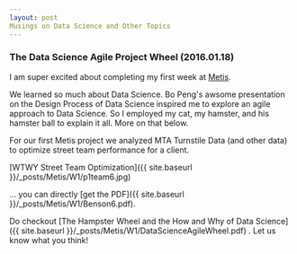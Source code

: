 ```yaml
---
layout: post
Musings on Data Science and Other Topics
---
```


### The Data Science Agile Project Wheel (2016.01.18) 
I am super excited about completing my first week at 
[Metis](http://www.thisismetis.com/).

We learned so much about Data Science.  Bo Peng's awsome presentation on the Design Process of Data Science inspired me to explore an agile approach to Data Science.  So I employed my cat, my hamster, and his hamster ball to explain it all.  More on that below.

For our first Metis project we analyzed MTA Turnstile Data (and other data) to optimize street team performance for a client.

[WTWY Street Team Optimization]({{ site.baseurl }}/_posts/Metis/W1/p1team6.jpg)

... you can directly [get the PDF]({{ site.baseurl }}/_posts/Metis/W1/Benson6.pdf).

Do checkout [The Hampster Wheel and the How and Why of Data Science]({{ site.baseurl }}/_posts/Metis/W1/DataScienceAgileWheel.pdf) .
Let us know what you think!



